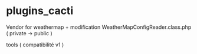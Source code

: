 # plugins_cacti

Vendor for weathermap + modification WeatherMapConfigReader.class.php ( private -> public )

tools ( compatibilité v1 )
